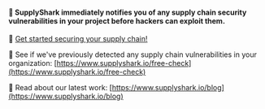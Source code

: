 #### 🦈 SupplyShark immediately notifies you of any supply chain security vulnerabilities in your project before hackers can exploit them.

🚀 [Get started securing your supply chain!](https://www.supplyshark.io) 

🔎 See if we've previously detected any supply chain vulnerabilities in your organization: [https://www.supplyshark.io/free-check](https://www.supplyshark.io/free-check)

📖 Read about our latest work: [https://www.supplyshark.io/blog](https://www.supplyshark.io/blog)
